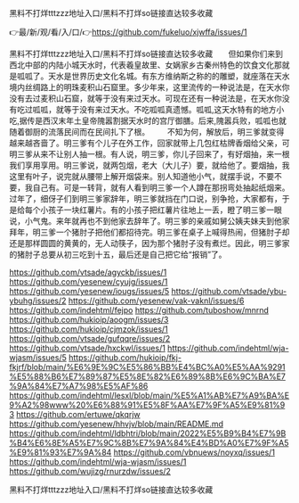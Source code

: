 黑料不打烊tttzzz地址入口/黑料不打烊so链接直达较多收藏

👉最/新/观/看/入/口/👉https://github.com/fukeluo/xjwffa/issues/1

黑料不打烊tttzzz地址入口/黑料不打烊so链接直达较多收藏　　但如果你们来到西北中部的内陆小城­天水时，代表羲皇故里、女娲家乡古秦州特色的饮食文化那就是呱呱了。天水是世界历史文化名城。有东方维纳斯之称的的雕塑，就座落在天水境内丝绸路上的明珠麦积山石窟里。多少年来，这里流传的一种说法是，在天水你没有去过麦积山石窟，就等于没有来过天水。可现在还有一种说法是，在天水你没有吃过呱呱，就等于没有来过天水。不吃呱呱真遗憾。呱呱,这天水特有的地方小吃,据传是西汉末年土皇帝隗嚣割据天水时的宫厅御膳。后来,隗嚣兵败，呱呱也就随着御厨的流落民间而在民间扎下了根。
　　不知为何，解放后，明三爹就变得越来越吝啬了。明三爹有个儿子在外工作，回家就带上几包红枯牌香烟给父亲，可明三爹从来不让别人抽一根。有人说，明三爹，你儿子回来了，有好烟抽，来一根我们享用享用。明三爹说，就两包烟，老大（大儿子）要，就给他了。要烟抽，我这里有叶子，说完就从腰带上解开烟袋来。别人知道他小气，就摆手说，不要不要，我自己有。可是一转背，就有人看到明三爹一个人蹲在那拐弯处抽起纸烟来。过年了，细伢子们到明三爹家辞年，明三爹就挡在门口说，别争抢，大家都有，于是给每个小孩子一块红薯片。有的小孩子把红薯片往地上一丢，瞪了明三爹一眼说，小气鬼。来年就再也不到他家去辞年了。明三爹的亲戚如舅公姨夫妹夫到他家拜年，明三爹一个猪肘子把他们都招待完。明三爹在桌子上喊得热闹，但猪肘子却还是那样圆圆的黄黄的，无人动筷子，因为那个猪肘子没有煮烂。因此，明三爹家的猪肘子总要从初三吃到十五，最后还是自己把它给“报销”了。


https://github.com/vtsade/agyckb/issues/1
https://github.com/yesenew/cyujg/issues/1
https://github.com/yesenew/iougs/issues/5
https://github.com/vtsade/ybu-ybuhg/issues/2
https://github.com/yesenew/vak-vaknl/issues/6
https://github.com/indehtml/fejpo
https://github.com/tuboshow/mnrnd
https://github.com/hukioip/aoogm/issues/3
https://github.com/hukioip/cjmzok/issues/1
https://github.com/vtsade/gufqqre/issues/2
https://github.com/vtsade/hxckwl/issues/1
https://github.com/indehtml/wja-wjasm/issues/5
https://github.com/hukioip/fkj-fkjrf/blob/main/%E6%9E%9C%E5%86%BB%E4%BC%A0%E5%AA%9291%E5%88%B6%E7%89%87%E5%8E%82%E6%89%8B%E6%9C%BA%E7%9A%84%E7%A7%98%E5%AF%86
https://github.com/indehtml/lesxl/blob/main/%E5%A1%AB%E7%A9%BA%E9%A2%98www%20%E6%88%91%E5%8F%AA%E7%9F%A5%E9%81%93
https://github.com/ertuwe/qkqrjw
https://github.com/yesenew/hhvjv/blob/main/README.md
https://github.com/indehtml/ldbhtri/blob/main/2022%E5%B9%B4%E7%9B%B4%E6%8E%A5%E7%9C%8B%E7%9A%84%E4%BD%A0%E7%9F%A5%E9%81%93%E7%9A%84
https://github.com/vbnuews/noyxq/issues/1
https://github.com/indehtml/wja-wjasm/issues/1
https://github.com/wujizg/rnurzdw/issues/2

黑料不打烊tttzzz地址入口/黑料不打烊so链接直达较多收藏
